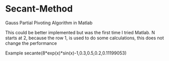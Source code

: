 # Secant-Method
Gauss Partial Pivoting Algorithm in Matlab

 This could be better implemented but was the first time I tried Matlab. 
 N starts at 2, because the row 1, is used to do some calculations, this  does not change the performance
 
 Example
 secante(8*exp(x)*sin(x)-1,0.3,0.5,0.2,0.11199053)
